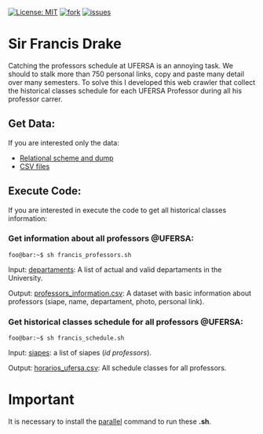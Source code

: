 [![License: MIT](https://img.shields.io/badge/License-MIT-yellow.svg)](https://github.com/zegildo/francisdrake/blob/master/License.md) 
[![fork](https://img.shields.io/github/forks/zegildo/francisdrake.svg)](https://github.com/zegildo/francisdrake/network/members)
[![issues](https://img.shields.io/github/issues/zegildo/francisdrake.svg)](https://github.com/zegildo/francisdrake/issues)

# Sir Francis Drake

Catching the professors schedule at UFERSA is an annoying task.
We should to stalk more than 750 personal links, copy and paste
many detail over many semesters. To solve this I developed this web crawler that collect the historical classes schedule for each UFERSA Professor during all his
professor carrer.

## Get Data:

If you are interested only the data:
* [Relational scheme and dump](https://github.com/zegildo/francisdrake/tree/master/sql)
* [CSV files](https://github.com/zegildo/francisdrake/tree/master/output) 

## Execute Code:

If you are interested in execute the code to get all historical classes information:

### Get information about all professors @UFERSA:
```console
foo@bar:~$ sh francis_professors.sh
```
Input:
[departaments](https://github.com/zegildo/francisdrake/blob/master/inputs/departaments): A list of actual and valid departaments in the University.

Output:
[professors_information.csv](https://github.com/zegildo/francisdrake/blob/master/output/professors_information.csv): A dataset with basic information about professors (siape, name, departament, photo, personal link).

### Get historical classes schedule for all professors @UFERSA:
```console
foo@bar:~$ sh francis_schedule.sh
```
Input:
[siapes](https://github.com/zegildo/francisdrake/blob/master/inputs/siapes): a list of siapes (*id professors*).

Output:
[horarios_ufersa.csv](https://github.com/zegildo/francisdrake/blob/master/output/horarios_ufersa.csv): All schedule classes for all professors.

# Important
It is necessary to install the [parallel](https://www.gnu.org/software/parallel/) command to run these **.sh**.


